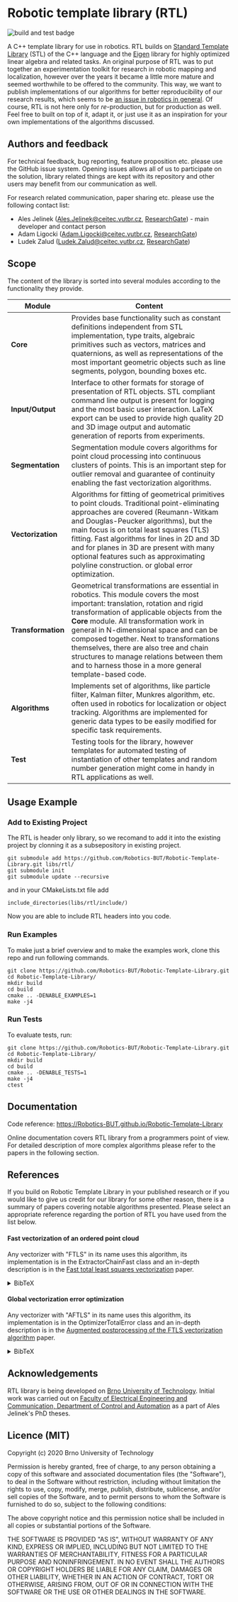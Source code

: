 # Robotic template library (RTL)

![build and test badge](https://github.com/Robotics-BUT/Robotic-Template-Library/actions/workflows/ubuntu-20-04.yml/badge.svg)

A C++ template library for use in robotics. RTL builds on [Standard Template Library](https://en.cppreference.com/w/)  (STL) of the C++ language and the [Eigen](http://eigen.tuxfamily.org/index.php?title=Main_Page)  library for highly optimized linear algebra and related tasks. An original purpose of RTL was to put together an experimentation toolkit for research in robotic mapping and localization, however over the years it became a little more mature and seemed worthwhile to be offered to the community. This way, we want to publish implementations of our algorithms for better reproducibility of our research results, which seems to be [an issue in robotics in general](https://www.nature.com/articles/s42256-019-0066-8). Of course, RTL is not here only for *re*-production, but for production as well. Feel free to built on top of it, adapt it, or just use it as an inspiration for your own implementations of the algorithms discussed. 

## Authors and feedback

For technical feedback, bug reporting, feature proposition etc. please use the GitHub issue system. Opening issues allows all of us to participate on the solution, library related things are kept with its repository and other users may benefit from our communication as well.

For research related communication, paper sharing etc. please use the following contact list:  

- Ales Jelinek (<Ales.Jelinek@ceitec.vutbr.cz>, [ResearchGate](https://www.researchgate.net/profile/Ales_Jelinek)) - main developer and contact person
- Adam Ligocki (<Adam.Ligocki@ceitec.vutbr.cz>, [ResearchGate](https://www.researchgate.net/profile/Adam_Ligocki))
- Ludek Zalud (<Ludek.Zalud@ceitec.vutbr.cz>, [ResearchGate](https://www.researchgate.net/profile/Ludek_Zalud))

## Scope
The content of the library is sorted into several modules according to the functionality they provide.

| **Module**         | **Content**                                                                                                                                                                                                                                                                                                                                                                                                                                                    |
|--------------------|----------------------------------------------------------------------------------------------------------------------------------------------------------------------------------------------------------------------------------------------------------------------------------------------------------------------------------------------------------------------------------------------------------------------------------------------------------------|
| **Core**           | Provides base functionality such as constant definitions independent from STL implementation, type traits, algebraic primitives such as vectors, matrices and quaternions, as well as representations of the most important geometric objects such as line segments, polygon, bounding boxes etc.                                                                                                                                                              |
| **Input/Output**   | Interface to other formats for storage of presentation of RTL objects. STL compliant command line output is present for logging and the most basic user interaction. LaTeX export can be used to provide high quality 2D and 3D image output and automatic generation of reports from experiments.                                                                                                                                                             |
| **Segmentation**   | Segmentation module covers algorithms for point cloud processing into continuous clusters of points. This is an important step for outlier removal and guarantee of continuity enabling the fast vectorization algorithms.                                                                                                                                                                                                                                     |
| **Vectorization**  | Algorithms for fitting of geometrical primitives to point clouds. Traditional point-eliminating approaches are covered (Reumann-Witkam and Douglas-Peucker algorithms), but the main focus is on total least squares (TLS) fitting. Fast algorithms for lines in 2D and 3D and for planes in 3D are present with many optional features such as approximating polyline construction. or global error optimization.                                             |
| **Transformation** | Geometrical transformations are essential in robotics. This module covers the most important: translation, rotation and rigid transformation of applicable objects from the **Core** module. All transformation work in general in N-dimensional space and can be composed together. Next to transformations themselves, there are also tree and chain structures to manage relations between them and to harness those in a more general template-based code. |
| **Algorithms**     | Implements set of algorithms, like particle filter, Kalman filter, Munkres algorithm, etc. often used in robotics for localization or object tracking. Algorithms are implemented for generic data types to be easily modified for specific task requirements.                                                                                                                                                                                                 |
| **Test**           | Testing tools for the library, however templates for automated testing of instantiation of other templates and random number generation might come in handy in RTL applications as well.                                                                                                                                                                                                                                                                       | 

## Usage Example

### Add to Existing Project

The RTL is header only library, so we recomand to add it into the existing project by clonning it as a subsepository in existing project.

```
git submodule add https://github.com/Robotics-BUT/Robotic-Template-Library.git libs/rtl/
git submodule init
git submodule update --recursive
```

and in your CMakeLists.txt file add

```
include_directories(libs/rtl/include/)
```

Now you are able to include RTL headers into you code.

### Run Examples

To make just a brief overview and to make the examples work, clone this repo and run following commands.

```
git clone https://github.com/Robotics-BUT/Robotic-Template-Library.git
cd Robotic-Template-Library/
mkdir build
cd build
cmake .. -DENABLE_EXAMPLES=1
make -j4
```

### Run Tests

To evaluate tests, run:

```
git clone https://github.com/Robotics-BUT/Robotic-Template-Library.git
cd Robotic-Template-Library/
mkdir build
cd build
cmake .. -DENABLE_TESTS=1
make -j4
ctest
```
 

## Documentation

Code reference: https://Robotics-BUT.github.io/Robotic-Template-Library

Online documentation covers RTL library from a programmers point of view. For detailed description of more complex algorithms please refer to the papers in the following section.

## References

If you build on Robotic Template Library in your published research or if you would like to give us credit for our library for some other reason, there is a summary of papers covering notable algorithms presented. Please select an appropriate reference regarding the portion of RTL you have used from the list below.

#### Fast vectorization of an ordered point cloud
Any vectorizer with "FTLS" in its name uses this algorithm, its implementation is in the ExtractorChainFast class and an in-depth description is in the [Fast total least squares vectorization](https://link.springer.com/article/10.1007%2Fs11554-016-0562-6) paper.

<details>
<summary>BibTeX</summary>
  
```
@article{10.1007/s11554-016-0562-6,
author = {Jelinek, Ales and Zalud, Ludek and Jilek, Tomas},
title = {Fast Total Least Squares Vectorization},
year = {2019},
issue_date = {April 2019},
publisher = {Springer-Verlag},
address = {Berlin, Heidelberg},
volume = {16},
number = {2},
issn = {1861-8200},
url = {https://doi.org/10.1007/s11554-016-0562-6},
doi = {10.1007/s11554-016-0562-6},
journal = {J. Real-Time Image Process.},
month = apr,
pages = {459–475},
numpages = {17},
keywords = {Vectorization, Least squares, Point cloud, Linear regression, Robotics}
}
```
</details>

#### Global vectorization error optimization
Any vectorizer with "AFTLS" in its name uses this algorithm, its implementation is in the OptimizerTotalError class and an in-depth description is in the [Augmented postprocessing of the FTLS vectorization algorithm](http://www.scitepress.org/DigitalLibrary/Link.aspx?doi=10.5220/0005962902160223) paper.

<details>
<summary>BibTeX</summary>
  
```
@inproceedings{10.5220/0005962902160223,
author = {Jelinek, Ales and Zalud, Ludek},
title = {Augmented Postprocessing of the FTLS Vectorization Algorithm},
year = {2016},
isbn = {9789897581984},
publisher = {SCITEPRESS - Science and Technology Publications, Lda},
address = {Setubal, PRT},
url = {https://doi.org/10.5220/0005962902160223},
doi = {10.5220/0005962902160223},
booktitle = {Proceedings of the 13th International Conference on Informatics in Control, Automation and Robotics},
pages = {216–223},
numpages = {8},
keywords = {Vectorization, Linear Regression, Point Cloud, Least Squares Fitting, Mobile Robotics.},
location = {Lisbon, Portugal},
series = {ICINCO 2016}
}
```
</details>

## Acknowledgements
RTL library is being developed on [Brno University of Technology](https://www.vutbr.cz/). Initial work was carried out on [Faculty of Electrical Engineering and Communication, Department of Control and Automation](https://www.uamt.feec.vutbr.cz/en) as a part of Ales Jelinek's PhD theses.

## Licence (MIT)
Copyright (c) 2020 Brno University of Technology

Permission is hereby granted, free of charge, to any person obtaining a copy of this software and associated documentation files (the "Software"), to deal in the Software without restriction, including without limitation the rights to use, copy, modify, merge, publish, distribute, sublicense, and/or sell copies of the Software, and to permit persons to whom the Software is furnished to do so, subject to the following conditions: 

The above copyright notice and this permission notice shall be included in all copies or substantial portions of the Software.

THE SOFTWARE IS PROVIDED "AS IS", WITHOUT WARRANTY OF ANY KIND, EXPRESS OR IMPLIED, INCLUDING BUT NOT LIMITED TO THE WARRANTIES OF MERCHANTABILITY, FITNESS FOR A PARTICULAR PURPOSE AND NONINFRINGEMENT. IN NO EVENT SHALL THE AUTHORS OR COPYRIGHT HOLDERS BE LIABLE FOR ANY CLAIM, DAMAGES OR OTHER LIABILITY, WHETHER IN AN ACTION OF CONTRACT, TORT OR OTHERWISE, ARISING FROM, OUT OF OR IN CONNECTION WITH THE SOFTWARE OR THE USE OR OTHER DEALINGS IN THE SOFTWARE.

